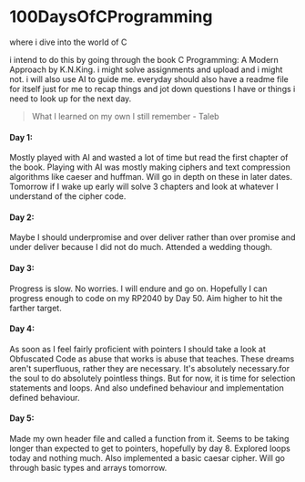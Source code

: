 # 100DaysOfCProgramming
where i dive into the world of C

i intend to do this by going through the book C Programming: A Modern Approach by K.N.King. 
i might solve assignments and upload and i might not. i will also use AI to guide me. 
everyday should also have a readme file for itself just for me to recap things and jot down questions I have or things i need to look up for the next day. 

> What I learned on my own I still remember - Taleb


#### Day 1:
Mostly played with AI and wasted a lot of time but read the first chapter of the book. Playing with AI was mostly making ciphers and text compression algorithms like caeser and huffman. Will go in depth on these in later dates. Tomorrow if I wake up early will solve 3 chapters and look at whatever I understand of the cipher code.

#### Day 2:
Maybe I should underpromise and over deliver rather than over promise and under deliver because I did not do much. Attended a wedding though.

#### Day 3:
Progress is slow. No worries. I will endure and go on. Hopefully I can progress enough to code on my RP2040 by Day 50. Aim higher to hit the farther target.

#### Day 4:
As soon as I feel fairly proficient with pointers I should take a look at Obfuscated Code as abuse that works is abuse that teaches. 
These dreams aren't superfluous, rather they are necessary. It's absolutely necessary.for the soul to do absolutely pointless things.
But for now, it is time for selection statements and loops. 
And also undefined behaviour and implementation defined behaviour.

#### Day 5:
Made my own header file and called a function from it. Seems to be taking longer than expected to get to pointers, hopefully by day 8. Explored loops today and nothing much. Also implemented a basic caesar cipher. Will go through basic types and arrays tomorrow. 

